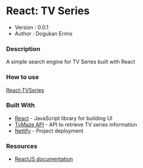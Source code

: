 # React: TV Series

- Version : 0.0.1
- Author : Dogukan Ermis

### Description

A simple search engine for TV Series built with React

### How to use

[React-TVSeries](https://tvshows-api.netlify.com/)

### Built With

- [React](https://reactjs.org/) - JavaScript library for building UI
- [TvMaze API](https://www.tvmaze.com/api) - API to retrieve TV series information
- [Netlify](https://www.netlify.com/) - Project deployment

### Resources

- [ReactJS documentation](https://reactjs.org/docs/getting-started.html)




